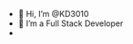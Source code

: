 - 👋 Hi, I’m @KD3010
- 👀 I’m a Full Stack Developer
- 

<!---
KD3010/KD3010 is a ✨ special ✨ repository because its `README.md` (this file) appears on your GitHub profile.
You can click the Preview link to take a look at your changes.
--->
